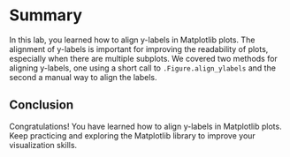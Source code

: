 # Summary

In this lab, you learned how to align y-labels in Matplotlib plots. The alignment of y-labels is important for improving the readability of plots, especially when there are multiple subplots. We covered two methods for aligning y-labels, one using a short call to `.Figure.align_ylabels` and the second a manual way to align the labels.

## Conclusion

Congratulations! You have learned how to align y-labels in Matplotlib plots. Keep practicing and exploring the Matplotlib library to improve your visualization skills.
